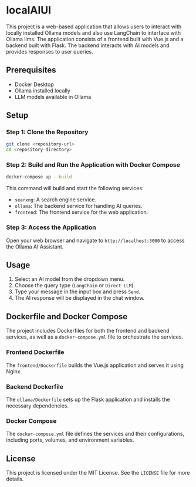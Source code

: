 # localAIUI

This project is a web-based application that allows users to interact with locally installed Ollama models and also use LangChain to interface with Ollama llms. The application consists of a frontend built with Vue.js and a backend built with Flask. The backend interacts with AI models and provides responses to user queries.

## Prerequisites

- Docker Desktop
- Ollama installed locally
- LLM models available in Ollama

## Setup

### Step 1: Clone the Repository

```sh
git clone <repository-url>
cd <repository-directory>
```

### Step 2: Build and Run the Application with Docker Compose

```sh
docker-compose up --build
```

This command will build and start the following services:
- `searxng`: A search engine service.
- `ollama`: The backend service for handling AI queries.
- `frontend`: The frontend service for the web application.

### Step 3: Access the Application

Open your web browser and navigate to `http://localhost:3000` to access the Ollama AI Assistant.

## Usage

1. Select an AI model from the dropdown menu.
2. Choose the query type (`LangChain` or `Direct LLM`).
3. Type your message in the input box and press `Send`.
4. The AI response will be displayed in the chat window.

## Dockerfile and Docker Compose

The project includes Dockerfiles for both the frontend and backend services, as well as a `docker-compose.yml` file to orchestrate the services.

### Frontend Dockerfile

The `frontend/Dockerfile` builds the Vue.js application and serves it using Nginx.

### Backend Dockerfile

The `ollama/Dockerfile` sets up the Flask application and installs the necessary dependencies.

### Docker Compose

The `docker-compose.yml` file defines the services and their configurations, including ports, volumes, and environment variables.

## License

This project is licensed under the MIT License. See the `LICENSE` file for more details.
